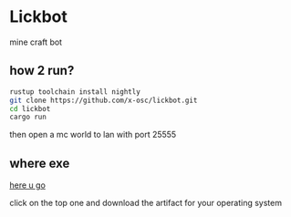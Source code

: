 # Lickbot

mine craft bot

## how 2 run?

```sh
rustup toolchain install nightly
git clone https://github.com/x-osc/lickbot.git
cd lickbot
cargo run
```
then open a mc world to lan with port 25555

## where exe 

[here u go](https://github.com/x-osc/lickbot/actions/workflows/build.yml)

click on the top one and download the artifact for your operating system

